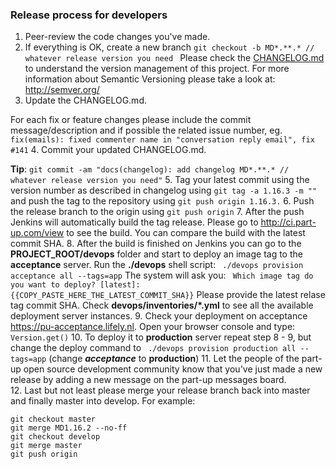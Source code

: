 ### Release process for developers

 1. Peer-review the code changes you've made.
 2. If everything is OK, create a new branch ```git checkout -b MD*.**.* // whatever release version you need ``` Please check the [CHANGELOG.md](https://github.com/part-up/part-up/blob/develop/CHANGELOG.md) to understand the version management of this project.  For more information about Semantic Versioning please take a look at: http://semver.org/
 3. Update the CHANGELOG.md.

 For each fix or feature changes please include the commit message/description and if possible the related issue number, eg. ```fix(emails): fixed commenter name in "conversation reply email", fix #141```
 4. Commit your updated CHANGELOG.md.

 **Tip**: ``` git commit -am "docs(changelog): add changelog MD*.**.* // whatever release version you need" ```
 5. Tag your latest commit using the version number as described in changelog using ```git tag -a 1.16.3 -m "" ``` and push the tag to the repository using ```git push origin 1.16.3.```
 6. Push the release branch to the origin using ```git push origin```
 7. After the push Jenkins will automatically build the tag release. Please go to http://ci.part-up.com/view to see the build. You can compare the build with the latest commit SHA.
 8. After the build is finished on Jenkins you can go to the **PROJECT_ROOT/devops** folder and start to deploy an image tag to the **acceptance** server. Run the **./devops** shell script:
 ``` ./devops provision acceptance all --tags=app```
 The system will ask you:
  ``` Which image tag do you want to deploy? [latest]: {{COPY_PASTE_HERE_THE_LATEST_COMMIT_SHA}}```
  Please provide the latest relase tag commit SHA. Check **devops/inventories/*.yml** to see all the available deployment server instances.
 9. Check your deployment on acceptance https://pu-acceptance.lifely.nl. Open your browser console and type: ``` Version.get() ```
 10. To deploy it to **production** server repeat step 8 - 9, but change the deploy command to  ``` ./devops provision production all --tags=app``` (change ***acceptance*** to **production**)
 11. Let the people of the part-up open source development community know that you've just made a new release by adding a new message on the part-up messages board.  
 12.  Last but not least please merge your release branch back into master and finally master into develop. For example:
```
git checkout master
git merge MD1.16.2 --no-ff
git checkout develop
git merge master
git push origin
```

